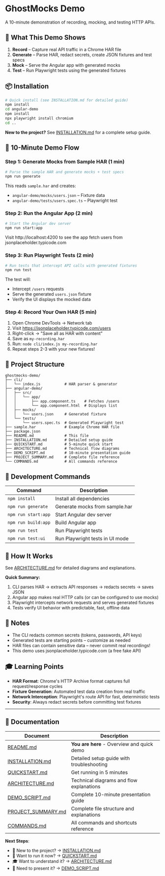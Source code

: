# GhostMocks Demo

A 10-minute demonstration of recording, mocking, and testing HTTP APIs.

## 🎯 What This Demo Shows

1. **Record** – Capture real API traffic in a Chrome HAR file
2. **Generate** – Parse HAR, redact secrets, create JSON fixtures and test specs
3. **Mock** – Serve the Angular app with generated mocks
4. **Test** – Run Playwright tests using the generated fixtures

## 📦 Installation

```bash
# Quick install (see INSTALLATION.md for detailed guide)
npm install
cd angular-demo
npm install
npx playwright install chromium
cd ..
```

**New to the project?** See [INSTALLATION.md](INSTALLATION.md) for a complete setup guide.

## 🚀 10-Minute Demo Flow

### Step 1: Generate Mocks from Sample HAR (1 min)

```bash
# Parse the sample HAR and generate mocks + test specs
npm run generate
```

This reads `sample.har` and creates:
- `angular-demo/mocks/users.json` – Fixture data
- `angular-demo/tests/users.spec.ts` – Playwright test

### Step 2: Run the Angular App (2 min)

```bash
# Start the Angular dev server
npm run start:app
```

Visit http://localhost:4200 to see the app fetch users from jsonplaceholder.typicode.com

### Step 3: Run Playwright Tests (2 min)

```bash
# Run tests that intercept API calls with generated fixtures
npm run test
```

The test will:
- Intercept `/users` requests
- Serve the generated `users.json` fixture
- Verify the UI displays the mocked data

### Step 4: Record Your Own HAR (5 min)

1. Open Chrome DevTools → Network tab
2. Visit https://jsonplaceholder.typicode.com/users
3. Right-click → "Save all as HAR with content"
4. Save as `my-recording.har`
5. Run: `node cli/index.js my-recording.har`
6. Repeat steps 2-3 with your new fixtures!

## 📁 Project Structure

```
ghostmocks-demo/
├── cli/
│   └── index.js           # HAR parser & generator
├── angular-demo/
│   ├── src/
│   │   └── app/
│   │       ├── app.component.ts    # Fetches /users
│   │       └── app.component.html  # Displays list
│   ├── mocks/
│   │   └── users.json     # Generated fixture
│   └── tests/
│       └── users.spec.ts  # Generated Playwright test
├── sample.har             # Example Chrome HAR file
├── package.json
├── README.md              # This file
├── INSTALLATION.md        # Detailed setup guide
├── QUICKSTART.md          # 5-minute quick start
├── ARCHITECTURE.md        # Technical flow diagrams
├── DEMO_SCRIPT.md         # 10-minute presentation guide
├── PROJECT_SUMMARY.md     # Complete file reference
└── COMMANDS.md            # All commands reference
```

## 🔧 Development Commands

| Command | Description |
|---------|-------------|
| `npm install` | Install all dependencies |
| `npm run generate` | Generate mocks from sample.har |
| `npm run start:app` | Start Angular dev server |
| `npm run build:app` | Build Angular app |
| `npm run test` | Run Playwright tests |
| `npm run test:ui` | Run Playwright tests in UI mode |

## 🧪 How It Works

See [ARCHITECTURE.md](ARCHITECTURE.md) for detailed diagrams and explanations.

**Quick Summary:**

1. CLI parses HAR → extracts API responses → redacts secrets → saves JSON
2. Angular app makes real HTTP calls (or can be configured to use mocks)
3. Playwright intercepts network requests and serves generated fixtures
4. Tests verify UI behavior with predictable, fast, offline data

## 📝 Notes

- The CLI redacts common secrets (tokens, passwords, API keys)
- Generated tests are starting points – customize as needed
- HAR files can contain sensitive data – never commit real recordings!
- This demo uses jsonplaceholder.typicode.com (a free fake API)

## 🎓 Learning Points

- **HAR Format**: Chrome's HTTP Archive format captures full request/response cycles
- **Fixture Generation**: Automated test data creation from real traffic
- **Network Interception**: Playwright's route API for fast, deterministic tests
- **Security**: Always redact secrets before committing test fixtures

---

## 📖 Documentation

| Document | Description |
|----------|-------------|
| [README.md](README.md) | **You are here** - Overview and quick demo |
| [INSTALLATION.md](INSTALLATION.md) | Detailed setup guide with troubleshooting |
| [QUICKSTART.md](QUICKSTART.md) | Get running in 5 minutes |
| [ARCHITECTURE.md](ARCHITECTURE.md) | Technical diagrams and flow explanations |
| [DEMO_SCRIPT.md](DEMO_SCRIPT.md) | Complete 10-minute presentation guide |
| [PROJECT_SUMMARY.md](PROJECT_SUMMARY.md) | Complete file structure and explanations |
| [COMMANDS.md](COMMANDS.md) | All commands and shortcuts reference |

**Next Steps**: 
- 🔧 New to the project? → [INSTALLATION.md](INSTALLATION.md)
- 🚀 Want to run it now? → [QUICKSTART.md](QUICKSTART.md)
- 🎓 Want to understand it? → [ARCHITECTURE.md](ARCHITECTURE.md)
- 🎤 Need to present it? → [DEMO_SCRIPT.md](DEMO_SCRIPT.md)
